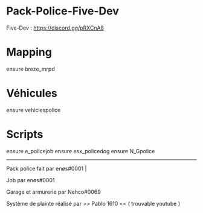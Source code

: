 # Pack-Police-Five-Dev

Five-Dev : https://discord.gg/pRXCnA8



# Mapping #

ensure breze_mrpd

# Véhicules #

ensure vehiclespolice

# Scripts #

ensure e_policejob
ensure esx_policedog
ensure N_Gpolice



_____________

Pack police fait par enøs#0001 |

Job par enøs#0001

Garage et armurerie par Nehco#0069 

Système de plainte réalisé par >> Pablo 1610 << ( trouvable youtube )


 
